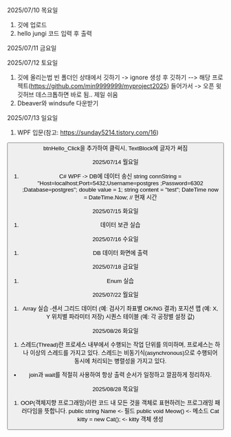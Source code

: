 2025/07/10 목요일
1. 깃에 업로드
2. hello jungi 코드 입력 후 출력

2025/07/11 금요일

2025/07/12 토요일
1. 깃에 올리는법
빈 폴더인 상태에서 깃하기 -> ignore 생성 후 깃하기
--> 해당 프로젝트(https://github.com/min9999999/myproject2025) 들어가서 -> 오픈 윗 깃허브 데스크톱하면 바로 됨.. 제일 쉬움
1. Dbeaver와 windsufe 다운받기

2025/07/13 일요일
1. WPF 입문(참고: https://sunday5214.tistory.com/16)
<TextBlock x:Name="tbHi" Grid.Row="0" Text="" FontSize="30"/>
<Button x:Name="btnHello" Grid.Row="1" Content="Hello" FontSize="30"
--> btnHello_Click을 추가하여 클릭시, TextBlock에 글자가 써짐

2025/07/14 월요일
1. C# WPF -> DB에 데이터 송신
 string connString = "Host=localhost;Port=5432;Username=postgres ;Password=6302 ;Database=postgres";
                double value = 1;
                string content = "test";
                DateTime now = DateTime.Now; // 현재 시간

2025/07/15 화요일 
1. 데이터 보관 실습

2025/07/16 수요일
1. DB 데이터 화면에 출력

2025/07/18 금요일
1. Enum 실습

2025/07/22 월요일
1. Array 실습
-센서 그리드 데이터 (예: 검사기 좌표별 OK/NG 결과)
포지션 맵 (예: X, Y 위치별 파라미터 저장)
시퀀스 테이블 (예: 각 공정별 설정 값)

2025/08/26 화요일
1. 스레드(Thread)란 프로세스 내부에서 수행되는 작업 단위를 의미하며, 프로세스는 하나 이상의 스레드를 가지고 있다.
스레드는 비동기식(asynchronous)으로 수행되어 동시에 처리되는 병렬성을 가지고 있다.
- join과 wait를 적절히 사용하여 항상 출력 순서가 일정하고 깔끔하게 정리하자.

2025/08/28 목요일
1. OOP(객체지향 프로그래밍)이란 코드 내 모든 것을 객체로 표현하려는 프로그래밍 패러다임을 뜻합니다.
public string Name <- 필드
public void Meow() <- 메소드
Cat kitty = new Cat(); <- kitty 객체 생성